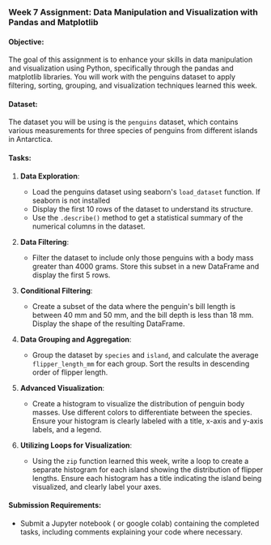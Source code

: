 ### Week 7 Assignment: Data Manipulation and Visualization with Pandas and Matplotlib

#### Objective:
The goal of this assignment is to enhance your skills in data manipulation and visualization using Python, specifically through the pandas and matplotlib libraries. You will work with the penguins dataset to apply filtering, sorting, grouping, and visualization techniques learned this week.

#### Dataset:
The dataset you will be using is the `penguins` dataset, which contains various measurements for three species of penguins from different islands in Antarctica.

#### Tasks:

1. **Data Exploration**:
   - Load the penguins dataset using seaborn's `load_dataset` function. If seaborn is not installed
   - Display the first 10 rows of the dataset to understand its structure.
   - Use the `.describe()` method to get a statistical summary of the numerical columns in the dataset.

2. **Data Filtering**:
   - Filter the dataset to include only those penguins with a body mass greater than 4000 grams. Store this subset in a new DataFrame and display the first 5 rows.

3. **Conditional Filtering**:
   - Create a subset of the data where the penguin's bill length is between 40 mm and 50 mm, and the bill depth is less than 18 mm. Display the shape of the resulting DataFrame.

4. **Data Grouping and Aggregation**:
   - Group the dataset by `species` and `island`, and calculate the average `flipper_length_mm` for each group. Sort the results in descending order of flipper length.

5. **Advanced Visualization**:
   - Create a histogram to visualize the distribution of penguin body masses. Use different colors to differentiate between the species. Ensure your histogram is clearly labeled with a title, x-axis and y-axis labels, and a legend.

6. **Utilizing Loops for Visualization**:
   - Using the `zip` function learned this week, write a loop to create a separate histogram for each island showing the distribution of flipper lengths. Ensure each histogram has a title indicating the island being visualized, and clearly label your axes.

#### Submission Requirements:
- Submit a Jupyter notebook ( or google colab) containing the completed tasks, including comments explaining your code where necessary.



